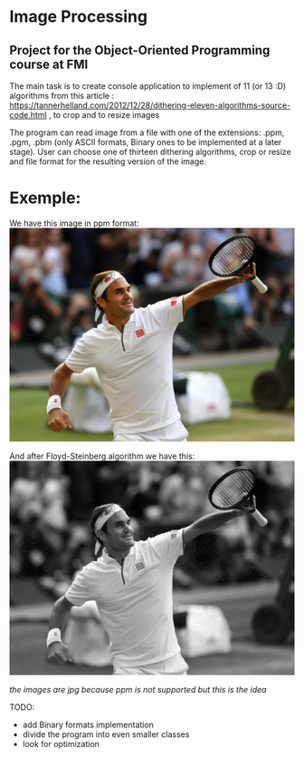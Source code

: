 # Image Processing
## Project for the Object-Oriented Programming course at FMI

The main task is to create console application to implement of 11 (or 13 :D) algorithms from this article : https://tannerhelland.com/2012/12/28/dithering-eleven-algorithms-source-code.html , to crop and to resize images

The program can read image from a file with one of the extensions: .ppm, .pgm, .pbm (only ASCII formats, Binary ones to be implemented at a later stage). User can choose one of thirteen dithering algorithms, crop or resize and file format for the resulting version of the image.

# Exemple:
We have this image in ppm format:
![Federer](federer.jpg)


And after Floyd-Steinberg algorithm we have this:
![FedererFloydSteinberf](fedFloyd.jpg)

*the images are jpg because ppm is not supported but this is the idea*

TODO:
- add Binary formats implementation
- divide the program into even smaller classes
- look for optimization